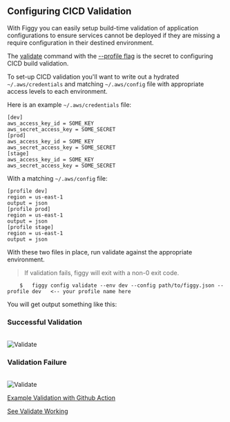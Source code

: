 ## Configuring CICD Validation

With Figgy you can easily setup build-time validation of application configurations to ensure services cannot be deployed
if they are missing a require configuration in their destined environment. 

The [validate](/docs/commands/config/validate/) command with the [--profile flag](/docs/commands/flags/profile/)
is the secret to configuring CICD build validation.

To set-up CICD validation you'll want to write out a hydrated `~/.aws/credentials` and matching `~/.aws/config` file
with appropriate access levels to each environment.

Here is an example `~/.aws/credentials` file:

```console
[dev]
aws_access_key_id = SOME_KEY
aws_secret_access_key = SOME_SECRET
[prod]
aws_access_key_id = SOME_KEY
aws_secret_access_key = SOME_SECRET
[stage]
aws_access_key_id = SOME_KEY
aws_secret_access_key = SOME_SECRET
```

With a matching `~/.aws/config` file:

```console
[profile dev]
region = us-east-1
output = json
[profile prod]
region = us-east-1
output = json
[profile stage]
region = us-east-1
output = json
```

With these two files in place, run validate against the appropriate environment. 
> If validation fails, figgy will exit with a non-0 exit code.

```console
    $   figgy config validate --env dev --config path/to/figgy.json --profile dev   <-- your profile name here
```

You will get output something like this:

### Successful Validation
<br/>![Validate](/docs/images/gifs/validate-success.gif)<br/>



### Validation Failure
<br/>![Validate](/docs/images/gifs/validate-fail.gif)<br/>


[Example Validation with Github Action](https://github.com/figtools/figgy.python-reference/blob/master/.github/workflows/validate-cicd.yml)

[See Validate Working](https://github.com/figtools/figgy.python-reference/actions)

